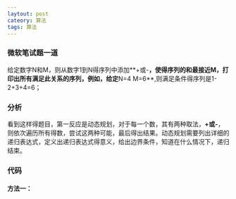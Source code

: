 ```yaml
---
laytout: post
cateory: 算法 
tags: 算法
---
```


### 微软笔试题一道

给定数字N和M，则从数字1到N得序列中添加**+或-**，使得序列的和最接近M，打印出所有满足此关系的序列，例如，给定**N=4 M=6**,则满足条件得序列是1-2+3+4=6；

### 分析

看到这样得题目，第一反应是动态规划，对于每一个数，其有两种取法，**+或-**，则依次遍历所有得数，尝试这两种可能，最后得出结果。动态规划需要列出详细的递归表达式，定义出递归表达式得意义，给出边界条件，知道在什么情况下，递归结束。

### 代码

#### 方法一：
